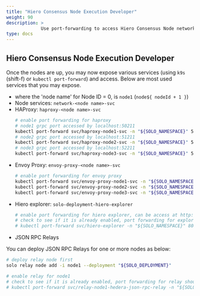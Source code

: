 ```yaml
---
title: "Hiero Consensus Node Execution Developer"
weight: 90
description: >
             Use port-forwarding to access Hiero Consensus Node network services.
type: docs
---
```


## Hiero Consensus Node Execution Developer

Once the nodes are up, you may now expose various services (using `k9s` (shift-f) or `kubectl port-forward`) and access. Below are most used services that you may expose.

* where the 'node name' for Node ID = 0, is `node1` (`node${ nodeId + 1 }`)
* Node services: `network-<node name>-svc`
* HAProxy: `haproxy-<node name>-svc`
  ```bash
  # enable port forwarding for haproxy
  # node1 grpc port accessed by localhost:50211
  kubectl port-forward svc/haproxy-node1-svc -n "${SOLO_NAMESPACE}" 51211:50211 &
  # node2 grpc port accessed by localhost:51211
  kubectl port-forward svc/haproxy-node2-svc -n "${SOLO_NAMESPACE}" 52211:50211 &
  # node3 grpc port accessed by localhost:52211
  kubectl port-forward svc/haproxy-node3-svc -n "${SOLO_NAMESPACE}" 53211:50211 &
  ```
* Envoy Proxy: `envoy-proxy-<node name>-svc`
  ```bash
  # enable port forwarding for envoy proxy
  kubectl port-forward svc/envoy-proxy-node1-svc -n "${SOLO_NAMESPACE}" 8181:8080 &
  kubectl port-forward svc/envoy-proxy-node2-svc -n "${SOLO_NAMESPACE}" 8281:8080 &
  kubectl port-forward svc/envoy-proxy-node3-svc -n "${SOLO_NAMESPACE}" 8381:8080 &
  ```
* Hiero explorer: `solo-deployment-hiero-explorer`
  ```bash
  # enable port forwarding for hiero explorer, can be access at http://localhost:8080/
  # check to see if it is already enabled, port forwarding for explorer should be handled by solo automatically
  # kubectl port-forward svc/hiero-explorer -n "${SOLO_NAMESPACE}" 8080:8080 &
  ```
* JSON RPC Relays

You can deploy JSON RPC Relays for one or more nodes as below:

```bash
# deploy relay node first
solo relay node add -i node1 --deployment "${SOLO_DEPLOYMENT}"

# enable relay for node1
# check to see if it is already enabled, port forwarding for relay should be handled by solo automatically
# kubectl port-forward svc/relay-node1-hedera-json-rpc-relay -n "${SOLO_NAMESPACE}" 7546:7546 &
```
